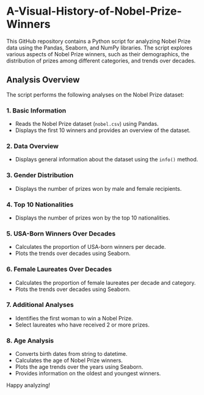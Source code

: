 # A-Visual-History-of-Nobel-Prize-Winners

This GitHub repository contains a Python script for analyzing Nobel Prize data using the Pandas, Seaborn, and NumPy libraries. The script explores various aspects of Nobel Prize winners, such as their demographics, the distribution of prizes among different categories, and trends over decades.

## Analysis Overview

The script performs the following analyses on the Nobel Prize dataset:

### 1. Basic Information

- Reads the Nobel Prize dataset (`nobel.csv`) using Pandas.
- Displays the first 10 winners and provides an overview of the dataset.

### 2. Data Overview

- Displays general information about the dataset using the `info()` method.

### 3. Gender Distribution

- Displays the number of prizes won by male and female recipients.

### 4. Top 10 Nationalities

- Displays the number of prizes won by the top 10 nationalities.

### 5. USA-Born Winners Over Decades

- Calculates the proportion of USA-born winners per decade.
- Plots the trends over decades using Seaborn.

### 6. Female Laureates Over Decades

- Calculates the proportion of female laureates per decade and category.
- Plots the trends over decades using Seaborn.

### 7. Additional Analyses

- Identifies the first woman to win a Nobel Prize.
- Select laureates who have received 2 or more prizes.

### 8. Age Analysis

- Converts birth dates from string to datetime.
- Calculates the age of Nobel Prize winners.
- Plots the age trends over the years using Seaborn.
- Provides information on the oldest and youngest winners.

Happy analyzing!

